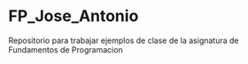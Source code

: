# FP_Jose_Antonio
Repositorio para trabajar ejemplos de clase de la asignatura de Fundamentos de Programacion
